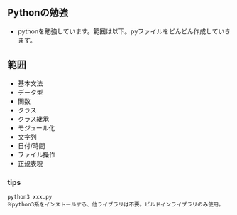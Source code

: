 ## Pythonの勉強
- pythonを勉強しています。範囲は以下。pyファイルをどんどん作成していきます。

## 範囲
- 基本文法
- データ型
- 関数
- クラス
- クラス継承
- モジュール化
- 文字列
- 日付/時間
- ファイル操作
- 正規表現

### tips
``` 実行方法
python3 xxx.py
※python3系をインストールする、他ライブラリは不要。ビルドインライブラリのみ使用。
```
